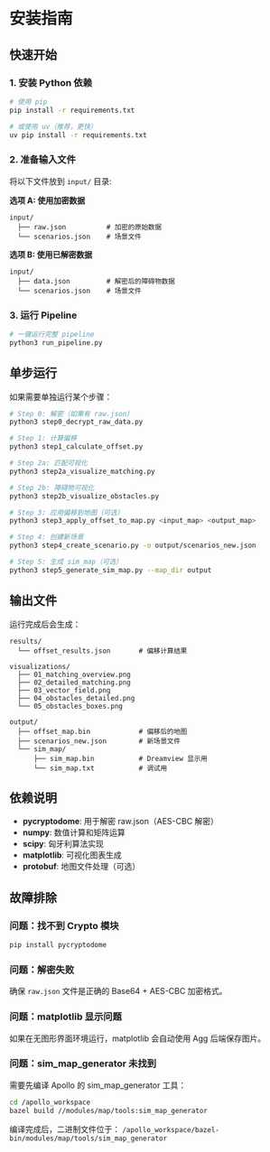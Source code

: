 # 安装指南

## 快速开始

### 1. 安装 Python 依赖

```bash
# 使用 pip
pip install -r requirements.txt

# 或使用 uv（推荐，更快）
uv pip install -r requirements.txt
```

### 2. 准备输入文件

将以下文件放到 `input/` 目录:

**选项 A: 使用加密数据**
```
input/
  ├── raw.json          # 加密的原始数据
  └── scenarios.json    # 场景文件
```

**选项 B: 使用已解密数据**
```
input/
  ├── data.json         # 解密后的障碍物数据
  └── scenarios.json    # 场景文件
```

### 3. 运行 Pipeline

```bash
# 一键运行完整 pipeline
python3 run_pipeline.py
```

## 单步运行

如果需要单独运行某个步骤：

```bash
# Step 0: 解密（如果有 raw.json）
python3 step0_decrypt_raw_data.py

# Step 1: 计算偏移
python3 step1_calculate_offset.py

# Step 2a: 匹配可视化
python3 step2a_visualize_matching.py

# Step 2b: 障碍物可视化
python3 step2b_visualize_obstacles.py

# Step 3: 应用偏移到地图（可选）
python3 step3_apply_offset_to_map.py <input_map> <output_map>

# Step 4: 创建新场景
python3 step4_create_scenario.py -o output/scenarios_new.json

# Step 5: 生成 sim_map（可选）
python3 step5_generate_sim_map.py --map_dir output
```

## 输出文件

运行完成后会生成：

```
results/
  └── offset_results.json       # 偏移计算结果

visualizations/
  ├── 01_matching_overview.png
  ├── 02_detailed_matching.png
  ├── 03_vector_field.png
  ├── 04_obstacles_detailed.png
  └── 05_obstacles_boxes.png

output/
  ├── offset_map.bin            # 偏移后的地图
  ├── scenarios_new.json        # 新场景文件
  └── sim_map/
      ├── sim_map.bin           # Dreamview 显示用
      └── sim_map.txt           # 调试用
```

## 依赖说明

- **pycryptodome**: 用于解密 raw.json（AES-CBC 解密）
- **numpy**: 数值计算和矩阵运算
- **scipy**: 匈牙利算法实现
- **matplotlib**: 可视化图表生成
- **protobuf**: 地图文件处理（可选）

## 故障排除

### 问题：找不到 Crypto 模块

```bash
pip install pycryptodome
```

### 问题：解密失败

确保 `raw.json` 文件是正确的 Base64 + AES-CBC 加密格式。

### 问题：matplotlib 显示问题

如果在无图形界面环境运行，matplotlib 会自动使用 Agg 后端保存图片。

### 问题：sim_map_generator 未找到

需要先编译 Apollo 的 sim_map_generator 工具：

```bash
cd /apollo_workspace
bazel build //modules/map/tools:sim_map_generator
```

编译完成后，二进制文件位于：
`/apollo_workspace/bazel-bin/modules/map/tools/sim_map_generator`
